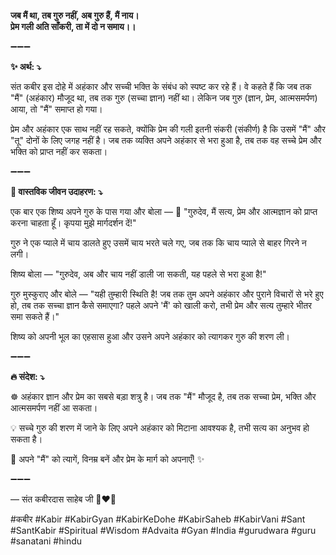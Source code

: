 **जब मैं था, तब गुरु नहीं, अब गुरु हैं, मैं नाय।**\
**प्रेम गली अति साँकरी, ता में दो न समाय।।**

➖➖➖

**✨ अर्थ: ⤵**

संत कबीर इस दोहे में अहंकार और सच्ची भक्ति के संबंध को स्पष्ट कर रहे हैं। वे कहते हैं कि जब तक "मैं" (अहंकार) मौजूद था, तब तक गुरु (सच्चा ज्ञान) नहीं था। लेकिन जब गुरु (ज्ञान, प्रेम, आत्मसमर्पण) आया, तो "मैं" समाप्त हो गया।

प्रेम और अहंकार एक साथ नहीं रह सकते, क्योंकि प्रेम की गली इतनी संकरी (संकीर्ण) है कि उसमें "मैं" और "तू" दोनों के लिए जगह नहीं है। जब तक व्यक्ति अपने अहंकार से भरा हुआ है, तब तक वह सच्चे प्रेम और भक्ति को प्राप्त नहीं कर सकता।

➖➖➖

**🌾 वास्तविक जीवन उदाहरण: ⤵**

एक बार एक शिष्य अपने गुरु के पास गया और बोला — 📜 "गुरुदेव, मैं सत्य, प्रेम और आत्मज्ञान को प्राप्त करना चाहता हूँ। कृपया मुझे मार्गदर्शन दें!"

गुरु ने एक प्याले में चाय डालते हुए उसमें चाय भरते चले गए, जब तक कि चाय प्याले से बाहर गिरने न लगी।

शिष्य बोला — "गुरुदेव, अब और चाय नहीं डाली जा सकती, यह पहले से भरा हुआ है!"

गुरु मुस्कुराए और बोले — "यही तुम्हारी स्थिति है! जब तक तुम अपने अहंकार और पुराने विचारों से भरे हुए हो, तब तक सच्चा ज्ञान कैसे समाएगा? पहले अपने 'मैं' को खाली करो, तभी प्रेम और सत्य तुम्हारे भीतर समा सकते हैं।"

शिष्य को अपनी भूल का एहसास हुआ और उसने अपने अहंकार को त्यागकर गुरु की शरण ली।

➖➖➖

**🔥 संदेश: ⤵**

☸ अहंकार ज्ञान और प्रेम का सबसे बड़ा शत्रु है। जब तक "मैं" मौजूद है, तब तक सच्चा प्रेम, भक्ति और आत्मसमर्पण नहीं आ सकता।

💡 सच्चे गुरु की शरण में जाने के लिए अपने अहंकार को मिटाना आवश्यक है, तभी सत्य का अनुभव हो सकता है।

🙏 अपने "मैं" को त्यागें, विनम्र बनें और प्रेम के मार्ग को अपनाएँ! ✨

➖➖➖

— संत कबीरदास साहेब जी 🙏❤️💯

#कबीर #Kabir #KabirGyan #KabirKeDohe #KabirSaheb #KabirVani #Sant #SantKabir #Spiritual #Wisdom #Advaita #Gyan #India #gurudwara #guru #sanatani #hindu
